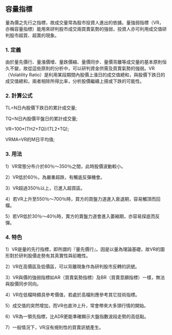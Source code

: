 
## 容量指標

量為價之先行之指標，故成交量常為股市投資人進出的依據。量強弱指標（VR，亦稱容量指標）能用來研判股市成交兩買賣氣勢的強弱，投資人亦可利用成交值研判股市超買、超賣的現象。 

  

### 1. 定義  

由於量先價行、量漲價增、量跌價縮、量價同步、量價背離等成交量的基本原則恒久不變，故從這些原則的分析中，可以研判資金供需及買賣氣勢的強弱。VR（Volatility Ratio）是利用某段期間內股價上漲日的成交值總和，與股價下跌日的成交值總和，兩者相除所得比率，分析股價繼續上揚或下跌的可能性。 

  

### 2. 計算公式  

TL=N日內股價下跌日的累計成交量;

TQ=N日內股價平盤日的累計成交量;

VR=100*(TH*2+TQ)/(TL*2+TQ);

VRMA=VR的M日平均值;

  

### 3. 用法  

1）VR常態分布介於80％～350％之間，此時股價波動較小。

2）VR低於60％，為嚴重超跌，有觸底反彈機會。

3）VR超過350％以上，已進入超買區。

4）若VR上升至550％～700％時，買方的買盤力道進入衰退期，容易觸頂而回檔。

5）若VR低於30％～40％時，賣方的賣盤力道會進入萎縮期，亦容易探底而反彈。

  

### 4. 特色  

1）VR是量的先行指標，即所謂的『量先價行』。因是以量為理論基礎，故VR的圖形對於研判股價走勢有其真實性與前瞻性。 

2）VR在高價區及低價區，可以背離現象作為研判股市反轉的訊號。 

3）VR與價的強弱指標如AR（買賣氣勢指標）及BR（買賣意願指標）一樣，無法與股價同步同向。

4）VR在低檔時頗具參考價值，若處於高檔則應參考其它技術指標。 

5）成交值的突然增加，而VR也直沖上升，常會帶來大多頭行情的開始。

6）VR為一領先指標，比ADR更能準確顯示大盤指數波段走勢的高低點。 

7）一般情況下，VR沒有規則性的買賣訊號產生。